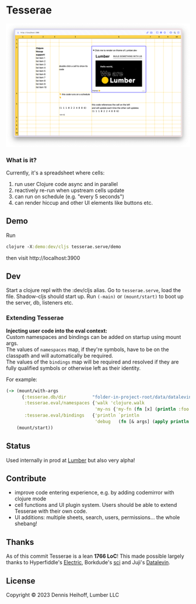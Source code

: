 # Tesserae

![screenshot](doc/img/screenshot.png)

### What is it? 
Currently, it's a spreadsheet where cells:
1. run user Clojure code async and in parallel
2. reactively re-run when upstream cells update
3. can run on schedule (e.g. "every 5 seconds")
4. can render hiccup and other UI elements like buttons etc.

## Demo

Run
```clojure
clojure -X:demo:dev/cljs tesserae.serve/demo
```

then visit http://localhost:3900

## Dev

Start a clojure repl with the :dev/cljs alias.
Go to `tesserae.serve`, load the file. Shadow-cljs should start up.
Run `(-main)` or `(mount/start)` to boot up the server, db, listeners etc.

### Extending Tesserae

**Injecting user code into the eval context:**  
Custom namespaces and bindings can be added on startup using mount args.  
The values of `namespaces` map, if they're symbols, have to be on the classpath and will automatically be required.  
The values of the `bindings` map will be required and resolved if they are fully qualified symbols
or otherwise left as their identity.  

For example:

```clojure
(-> (mount/with-args
      {:tesserae.db/dir          "folder-in-project-root/data/datalevin/db"
       :tesserae.eval/namespaces {'walk 'clojure.walk
                                  'my-ns {'my-fn (fn [x] (println :foo x))}}
       :tesserae.eval/bindings   {'println `println
                                  'debug   (fn [& args] (apply println ::dbg args))}})
    (mount/start))
```

## Status
Used internally in prod at [Lumber](https://lumber.dev/) but also very alpha!

## Contribute
- improve code entering experience, e.g. by adding codemirror with clojure mode
- cell functions and UI plugin system. Users should be able to extend Tesserae with their own code.
- UI additions: multiple sheets, search, users, permissions... the whole shebang!

## Thanks
As of this commit Tesserae is a lean **1766 LoC**!
This made possible largely thanks to Hyperfiddle's [Electric](https://github.com/hyperfiddle/electric),
Borkdude's [sci](https://github.com/babashka/sci) and
Juji's [Datalevin](https://github.com/juji-io/datalevin).

## License

Copyright © 2023 Dennis Heihoff, Lumber LLC


